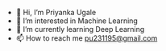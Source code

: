- 👋 Hi, I’m Priyanka Ugale
- 👀 I’m interested in Machine Learning
- 🌱 I’m currently learning Deep Learning
- 📫 How to reach me pu231195@gmail.com

<!---
HP238107/HP238107 is a ✨ special ✨ repository because its `README.md` (this file) appears on your GitHub profile.
You can click the Preview link to take a look at your changes.
--->
